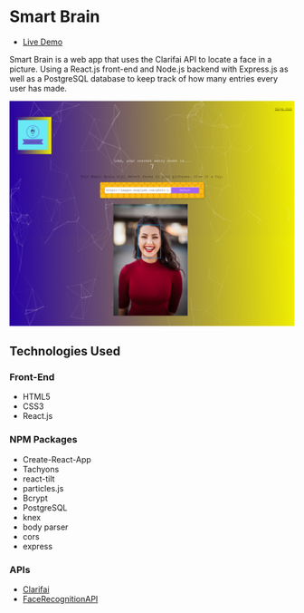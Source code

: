 # Smart Brain
- [Live Demo](https://smart-brain-facefinder.herokuapp.com/)

Smart Brain is a web app that uses the Clarifai API to locate a face in a picture. Using a React.js front-end and Node.js backend with Express.js as well as a PostgreSQL database to keep track of how many entries every user has made.

![screenshot](src/components/screencapture-smart-brain-facefinder-herokuapp-2020-03-21-15_57_06.png)

## Technologies Used

### Front-End
- HTML5
- CSS3
- React.js

### NPM Packages
- Create-React-App
- Tachyons
- react-tilt
- particles.js
- Bcrypt
- PostgreSQL
- knex
- body parser
- cors
- express

### APIs
- [Clarifai](https://www.clarifai.com/)
- [FaceRecognitionAPI](https://github.com/vronney/faceRecognition-api)